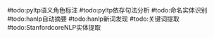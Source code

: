 #todo:pyltp语义角色标注
#todo:pyltp依存句法分析
#todo:命名实体识别
#todo:hanlp自动摘要
#todo:hanlp新词发现
#todo:关键词提取
#todo:StanfordcoreNLP实体提取

